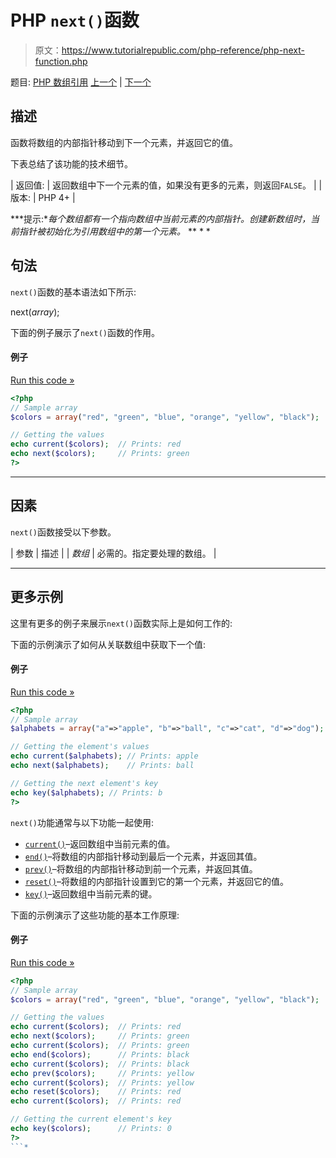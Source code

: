 # PHP `next()`函数

> 原文：<https://www.tutorialrepublic.com/php-reference/php-next-function.php>

题目: [PHP 数组引用](php-array-functions.php) [上一个](php-natsort-function.php) | [下一个](php-pos-function.php)

## 描述

函数将数组的内部指针移动到下一个元素，并返回它的值。

下表总结了该功能的技术细节。

| 返回值: | 返回数组中下一个元素的值，如果没有更多的元素，则返回`FALSE`。 |
| 版本: | PHP 4+ |

 ***提示:**每个数组都有一个指向数组中当前元素的内部指针。创建新数组时，当前指针被初始化为引用数组中的第一个元素。*  ** * *

## 句法

`next()`函数的基本语法如下所示:

next(*array*);

下面的例子展示了`next()`函数的作用。

#### 例子

[Run this code »](../codelab.php?topic=php&file=get-the-next-element-in-an-array "Run this code to view the output")

```php
<?php
// Sample array
$colors = array("red", "green", "blue", "orange", "yellow", "black");

// Getting the values
echo current($colors);  // Prints: red 
echo next($colors);     // Prints: green
?>
```

* * *

## 因素

`next()`函数接受以下参数。

| 参数 | 描述 |
| *数组* | 必需的。指定要处理的数组。 |

* * *

## 更多示例

这里有更多的例子来展示`next()`函数实际上是如何工作的:

下面的示例演示了如何从关联数组中获取下一个值:

#### 例子

[Run this code »](../codelab.php?topic=php&file=get-the-key-and-value-of-next-element-in-an-array "Run this code to view the output")

```php
<?php
// Sample array
$alphabets = array("a"=>"apple", "b"=>"ball", "c"=>"cat", "d"=>"dog");

// Getting the element's values
echo current($alphabets); // Prints: apple
echo next($alphabets);    // Prints: ball

// Getting the next element's key
echo key($alphabets); // Prints: b
?>
```

`next()`功能通常与以下功能一起使用:

*   [`current()`](php-current-function.php)–返回数组中当前元素的值。
*   [`end()`](php-end-function.php)–将数组的内部指针移动到最后一个元素，并返回其值。
*   [`prev()`](php-prev-function.php)–将数组的内部指针移动到前一个元素，并返回其值。
*   [`reset()`](php-reset-function.php)–将数组的内部指针设置到它的第一个元素，并返回它的值。
*   [`key()`](php-key-function.php)–返回数组中当前元素的键。

下面的示例演示了这些功能的基本工作原理:

#### 例子

[Run this code »](../codelab.php?topic=php&file=using-next-with-other-related-functions "Run this code to view the output")

```php
<?php
// Sample array
$colors = array("red", "green", "blue", "orange", "yellow", "black");

// Getting the values 
echo current($colors);  // Prints: red
echo next($colors);     // Prints: green
echo current($colors);  // Prints: green
echo end($colors);      // Prints: black
echo current($colors);  // Prints: black
echo prev($colors);     // Prints: yellow
echo current($colors);  // Prints: yellow
echo reset($colors);    // Prints: red
echo current($colors);  // Prints: red

// Getting the current element's key
echo key($colors);      // Prints: 0
?>
```*